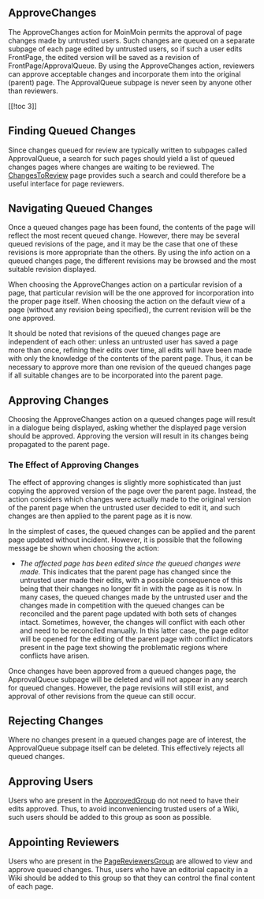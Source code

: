 

## ApproveChanges

The ApproveChanges action for MoinMoin permits the approval of page changes made by untrusted users. Such changes are queued on a separate subpage of each page edited by untrusted users, so if such a user edits FrontPage, the edited version will be saved as a revision of FrontPage/ApprovalQueue. By using the ApproveChanges action, reviewers can approve acceptable changes and incorporate them into the original (parent) page. The ApprovalQueue subpage is never seen by anyone other than reviewers. 

[[!toc 3]] 


## Finding Queued Changes

Since changes queued for review are typically written to subpages called ApprovalQueue, a search for such pages should yield a list of queued changes pages where changes are waiting to be reviewed. The [ChangesToReview](ChangesToReview) page provides such a search and could therefore be a useful interface for page reviewers. 


## Navigating Queued Changes

Once a queued changes page has been found, the contents of the page will reflect the most recent queued change. However, there may be several queued revisions of the page, and it may be the case that one of these revisions is more appropriate than the others. By using the info action on a queued changes page, the different revisions may be browsed and the most suitable revision displayed. 

When choosing the ApproveChanges action on a particular revision of a page, that particular revision will be the one approved for incorporation into the proper page itself. When choosing the action on the default view of a page (without any revision being specified), the current revision will be the one approved. 

It should be noted that revisions of the queued changes page are independent of each other: unless an untrusted user has saved a page more than once, refining their edits over time, all edits will have been made with only the knowledge of the contents of the parent page. Thus, it can be necessary to approve more than one revision of the queued changes page if all suitable changes are to be incorporated into the parent page. 


## Approving Changes

Choosing the ApproveChanges action on a queued changes page will result in a dialogue being displayed, asking whether the displayed page version should be approved. Approving the version will result in its changes being propagated to the parent page. 


### The Effect of Approving Changes

The effect of approving changes is slightly more sophisticated than just copying the approved version of the page over the parent page. Instead, the action considers which changes were actually made to the original version of the parent page when the untrusted user decided to edit it, and such changes are then applied to the parent page as it is now. 

In the simplest of cases, the queued changes can be applied and the parent page updated without incident. However, it is possible that the following message be shown when choosing the action: 

   * _The affected page has been edited since the queued changes were made._ 
This indicates that the parent page has changed since the untrusted user made their edits, with a possible consequence of this being that their changes no longer fit in with the page as it is now. In many cases, the queued changes made by the untrusted user and the changes made in competition with the queued changes can be reconciled and the parent page updated with both sets of changes intact. Sometimes, however, the changes will conflict with each other and need to be reconciled manually. In this latter case, the page editor will be opened for the editing of the parent page with conflict indicators present in the page text showing the problematic regions where conflicts have arisen. 

Once changes have been approved from a queued changes page, the ApprovalQueue subpage will be deleted and will not appear in any search for queued changes. However, the page revisions will still exist, and approval of other revisions from the queue can still occur. 


## Rejecting Changes

Where no changes present in a queued changes page are of interest, the ApprovalQueue subpage itself can be deleted. This effectively rejects all queued changes. 


## Approving Users

Users who are present in the [ApprovedGroup](ApprovedGroup) do not need to have their edits approved. Thus, to avoid inconveniencing trusted users of a Wiki, such users should be added to this group as soon as possible. 


## Appointing Reviewers

Users who are present in the [PageReviewersGroup](PageReviewersGroup) are allowed to view and approve queued changes. Thus, users who have an editorial capacity in a Wiki should be added to this group so that they can control the final content of each page. 
